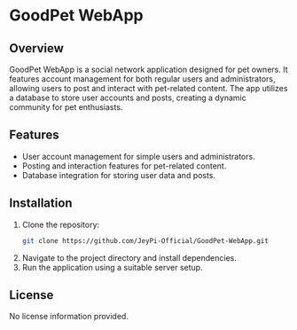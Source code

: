 # GoodPet WebApp

## Overview
GoodPet WebApp is a social network application designed for pet owners. It features account management for both regular users and administrators, allowing users to post and interact with pet-related content. The app utilizes a database to store user accounts and posts, creating a dynamic community for pet enthusiasts.

## Features
- User account management for simple users and administrators.
- Posting and interaction features for pet-related content.
- Database integration for storing user data and posts.

## Installation
1. Clone the repository:
   ```bash
   git clone https://github.com/JeyPi-Official/GoodPet-WebApp.git
   ```
2. Navigate to the project directory and install dependencies.
3. Run the application using a suitable server setup.

## License
No license information provided.
